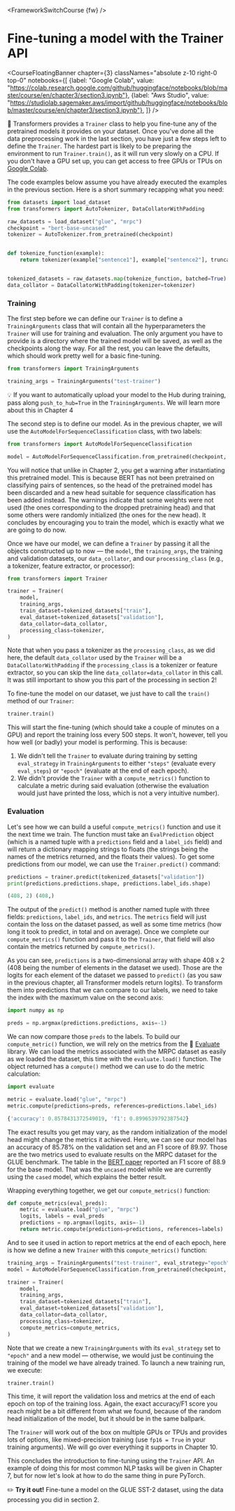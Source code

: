 <FrameworkSwitchCourse {fw} />

# Fine-tuning a model with the Trainer API

<CourseFloatingBanner chapter={3}
  classNames="absolute z-10 right-0 top-0"
  notebooks={[
    {label: "Google Colab", value: "https://colab.research.google.com/github/huggingface/notebooks/blob/master/course/en/chapter3/section3.ipynb"},
    {label: "Aws Studio", value: "https://studiolab.sagemaker.aws/import/github/huggingface/notebooks/blob/master/course/en/chapter3/section3.ipynb"},
]} />

<Youtube id="nvBXf7s7vTI"/>

🤗 Transformers provides a `Trainer` class to help you fine-tune any of the pretrained models it provides on your dataset. Once you've done all the data preprocessing work in the last section, you have just a few steps left to define the `Trainer`. The hardest part is likely to be preparing the environment to run `Trainer.train()`, as it will run very slowly on a CPU. If you don't have a GPU set up, you can get access to free GPUs or TPUs on [Google Colab](https://colab.research.google.com/).

The code examples below assume you have already executed the examples in the previous section. Here is a short summary recapping what you need:

```py
from datasets import load_dataset
from transformers import AutoTokenizer, DataCollatorWithPadding

raw_datasets = load_dataset("glue", "mrpc")
checkpoint = "bert-base-uncased"
tokenizer = AutoTokenizer.from_pretrained(checkpoint)


def tokenize_function(example):
    return tokenizer(example["sentence1"], example["sentence2"], truncation=True)


tokenized_datasets = raw_datasets.map(tokenize_function, batched=True)
data_collator = DataCollatorWithPadding(tokenizer=tokenizer)
```

### Training

The first step before we can define our `Trainer` is to define a `TrainingArguments` class that will contain all the hyperparameters the `Trainer` will use for training and evaluation. The only argument you have to provide is a directory where the trained model will be saved, as well as the checkpoints along the way. For all the rest, you can leave the defaults, which should work pretty well for a basic fine-tuning.

```py
from transformers import TrainingArguments

training_args = TrainingArguments("test-trainer")
```

<Tip>

💡 If you want to automatically upload your model to the Hub during training, pass along `push_to_hub=True` in the `TrainingArguments`. We will learn more about this in Chapter 4

</Tip>

The second step is to define our model. As in the previous chapter, we will use the `AutoModelForSequenceClassification` class, with two labels:

```py
from transformers import AutoModelForSequenceClassification

model = AutoModelForSequenceClassification.from_pretrained(checkpoint, num_labels=2)
```

You will notice that unlike in Chapter 2, you get a warning after instantiating this pretrained model. This is because BERT has not been pretrained on classifying pairs of sentences, so the head of the pretrained model has been discarded and a new head suitable for sequence classification has been added instead. The warnings indicate that some weights were not used (the ones corresponding to the dropped pretraining head) and that some others were randomly initialized (the ones for the new head). It concludes by encouraging you to train the model, which is exactly what we are going to do now.

Once we have our model, we can define a `Trainer` by passing it all the objects constructed up to now — the `model`, the `training_args`, the training and validation datasets, our `data_collator`, and our `processing_class` (e.g., a tokenizer, feature extractor, or processor):

```py
from transformers import Trainer

trainer = Trainer(
    model,
    training_args,
    train_dataset=tokenized_datasets["train"],
    eval_dataset=tokenized_datasets["validation"],
    data_collator=data_collator,
    processing_class=tokenizer,
)
```

Note that when you pass a tokenizer as the `processing_class`, as we did here, the default `data_collator` used by the `Trainer` will be a `DataCollatorWithPadding` if the `processing_class` is a tokenizer or feature extractor, so you can skip the line `data_collator=data_collator` in this call. It was still important to show you this part of the processing in section 2!

To fine-tune the model on our dataset, we just have to call the `train()` method of our `Trainer`:

```py
trainer.train()
```

This will start the fine-tuning (which should take a couple of minutes on a GPU) and report the training loss every 500 steps. It won't, however, tell you how well (or badly) your model is performing. This is because:

1. We didn't tell the `Trainer` to evaluate during training by setting `eval_strategy` in `TrainingArguments` to either `"steps"` (evaluate every `eval_steps`) or `"epoch"` (evaluate at the end of each epoch).
2. We didn't provide the `Trainer` with a `compute_metrics()` function to calculate a metric during said evaluation (otherwise the evaluation would just have printed the loss, which is not a very intuitive number).


### Evaluation

Let's see how we can build a useful `compute_metrics()` function and use it the next time we train. The function must take an `EvalPrediction` object (which is a named tuple with a `predictions` field and a `label_ids` field) and will return a dictionary mapping strings to floats (the strings being the names of the metrics returned, and the floats their values). To get some predictions from our model, we can use the `Trainer.predict()` command:

```py
predictions = trainer.predict(tokenized_datasets["validation"])
print(predictions.predictions.shape, predictions.label_ids.shape)
```

```python out
(408, 2) (408,)
```

The output of the `predict()` method is another named tuple with three fields: `predictions`, `label_ids`, and `metrics`. The `metrics` field will just contain the loss on the dataset passed, as well as some time metrics (how long it took to predict, in total and on average). Once we complete our `compute_metrics()` function and pass it to the `Trainer`, that field will also contain the metrics returned by `compute_metrics()`.

As you can see, `predictions` is a two-dimensional array with shape 408 x 2 (408 being the number of elements in the dataset we used). Those are the logits for each element of the dataset we passed to `predict()` (as you saw in the previous chapter, all Transformer models return logits). To transform them into predictions that we can compare to our labels, we need to take the index with the maximum value on the second axis:

```py
import numpy as np

preds = np.argmax(predictions.predictions, axis=-1)
```

We can now compare those `preds` to the labels. To build our `compute_metric()` function, we will rely on the metrics from the 🤗 [Evaluate](https://github.com/huggingface/evaluate/) library. We can load the metrics associated with the MRPC dataset as easily as we loaded the dataset, this time with the `evaluate.load()` function. The object returned has a `compute()` method we can use to do the metric calculation:

```py
import evaluate

metric = evaluate.load("glue", "mrpc")
metric.compute(predictions=preds, references=predictions.label_ids)
```

```python out
{'accuracy': 0.8578431372549019, 'f1': 0.8996539792387542}
```

The exact results you get may vary, as the random initialization of the model head might change the metrics it achieved. Here, we can see our model has an accuracy of 85.78% on the validation set and an F1 score of 89.97. Those are the two metrics used to evaluate results on the MRPC dataset for the GLUE benchmark. The table in the [BERT paper](https://arxiv.org/pdf/1810.04805.pdf) reported an F1 score of 88.9 for the base model. That was the `uncased` model while we are currently using the `cased` model, which explains the better result.

Wrapping everything together, we get our `compute_metrics()` function:

```py
def compute_metrics(eval_preds):
    metric = evaluate.load("glue", "mrpc")
    logits, labels = eval_preds
    predictions = np.argmax(logits, axis=-1)
    return metric.compute(predictions=predictions, references=labels)
```

And to see it used in action to report metrics at the end of each epoch, here is how we define a new `Trainer` with this `compute_metrics()` function:

```py
training_args = TrainingArguments("test-trainer", eval_strategy="epoch")
model = AutoModelForSequenceClassification.from_pretrained(checkpoint, num_labels=2)

trainer = Trainer(
    model,
    training_args,
    train_dataset=tokenized_datasets["train"],
    eval_dataset=tokenized_datasets["validation"],
    data_collator=data_collator,
    processing_class=tokenizer,
    compute_metrics=compute_metrics,
)
```

Note that we create a new `TrainingArguments` with its `eval_strategy` set to `"epoch"` and a new model — otherwise, we would just be continuing the training of the model we have already trained. To launch a new training run, we execute:

```py
trainer.train()
```

This time, it will report the validation loss and metrics at the end of each epoch on top of the training loss. Again, the exact accuracy/F1 score you reach might be a bit different from what we found, because of the random head initialization of the model, but it should be in the same ballpark.

The `Trainer` will work out of the box on multiple GPUs or TPUs and provides lots of options, like mixed-precision training (use `fp16 = True` in your training arguments). We will go over everything it supports in Chapter 10.

This concludes the introduction to fine-tuning using the `Trainer` API. An example of doing this for most common NLP tasks will be given in Chapter 7, but for now let's look at how to do the same thing in pure PyTorch.

<Tip>

✏️ **Try it out!** Fine-tune a model on the GLUE SST-2 dataset, using the data processing you did in section 2.

</Tip>

